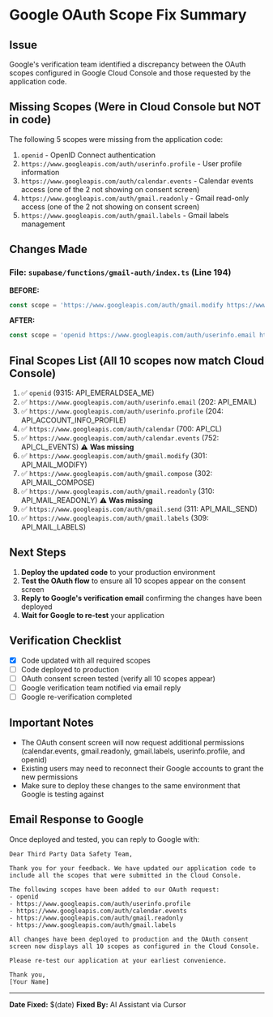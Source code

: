 # Google OAuth Scope Fix Summary

## Issue
Google's verification team identified a discrepancy between the OAuth scopes configured in Google Cloud Console and those requested by the application code.

## Missing Scopes (Were in Cloud Console but NOT in code)
The following 5 scopes were missing from the application code:

1. `openid` - OpenID Connect authentication
2. `https://www.googleapis.com/auth/userinfo.profile` - User profile information
3. `https://www.googleapis.com/auth/calendar.events` - Calendar events access (one of the 2 not showing on consent screen)
4. `https://www.googleapis.com/auth/gmail.readonly` - Gmail read-only access (one of the 2 not showing on consent screen)
5. `https://www.googleapis.com/auth/gmail.labels` - Gmail labels management

## Changes Made

### File: `supabase/functions/gmail-auth/index.ts` (Line 194)

**BEFORE:**
```typescript
const scope = 'https://www.googleapis.com/auth/gmail.modify https://www.googleapis.com/auth/gmail.send https://www.googleapis.com/auth/gmail.compose https://www.googleapis.com/auth/calendar https://www.googleapis.com/auth/userinfo.email';
```

**AFTER:**
```typescript
const scope = 'openid https://www.googleapis.com/auth/userinfo.email https://www.googleapis.com/auth/userinfo.profile https://www.googleapis.com/auth/calendar https://www.googleapis.com/auth/calendar.events https://www.googleapis.com/auth/gmail.modify https://www.googleapis.com/auth/gmail.compose https://www.googleapis.com/auth/gmail.readonly https://www.googleapis.com/auth/gmail.send https://www.googleapis.com/auth/gmail.labels';
```

## Final Scopes List (All 10 scopes now match Cloud Console)

1. ✅ `openid` (9315: API_EMERALDSEA_ME)
2. ✅ `https://www.googleapis.com/auth/userinfo.email` (202: API_EMAIL)
3. ✅ `https://www.googleapis.com/auth/userinfo.profile` (204: API_ACCOUNT_INFO_PROFILE)
4. ✅ `https://www.googleapis.com/auth/calendar` (700: API_CL)
5. ✅ `https://www.googleapis.com/auth/calendar.events` (752: API_CL_EVENTS) ⚠️ **Was missing**
6. ✅ `https://www.googleapis.com/auth/gmail.modify` (301: API_MAIL_MODIFY)
7. ✅ `https://www.googleapis.com/auth/gmail.compose` (302: API_MAIL_COMPOSE)
8. ✅ `https://www.googleapis.com/auth/gmail.readonly` (310: API_MAIL_READONLY) ⚠️ **Was missing**
9. ✅ `https://www.googleapis.com/auth/gmail.send` (311: API_MAIL_SEND)
10. ✅ `https://www.googleapis.com/auth/gmail.labels` (309: API_MAIL_LABELS)

## Next Steps

1. **Deploy the updated code** to your production environment
2. **Test the OAuth flow** to ensure all 10 scopes appear on the consent screen
3. **Reply to Google's verification email** confirming the changes have been deployed
4. **Wait for Google to re-test** your application

## Verification Checklist

- [x] Code updated with all required scopes
- [ ] Code deployed to production
- [ ] OAuth consent screen tested (verify all 10 scopes appear)
- [ ] Google verification team notified via email reply
- [ ] Google re-verification completed

## Important Notes

- The OAuth consent screen will now request additional permissions (calendar.events, gmail.readonly, gmail.labels, userinfo.profile, and openid)
- Existing users may need to reconnect their Google accounts to grant the new permissions
- Make sure to deploy these changes to the same environment that Google is testing against

## Email Response to Google

Once deployed and tested, you can reply to Google with:

```
Dear Third Party Data Safety Team,

Thank you for your feedback. We have updated our application code to include all the scopes that were submitted in the Cloud Console.

The following scopes have been added to our OAuth request:
- openid
- https://www.googleapis.com/auth/userinfo.profile
- https://www.googleapis.com/auth/calendar.events
- https://www.googleapis.com/auth/gmail.readonly
- https://www.googleapis.com/auth/gmail.labels

All changes have been deployed to production and the OAuth consent screen now displays all 10 scopes as configured in the Cloud Console.

Please re-test our application at your earliest convenience.

Thank you,
[Your Name]
```

---

**Date Fixed:** $(date)
**Fixed By:** AI Assistant via Cursor

